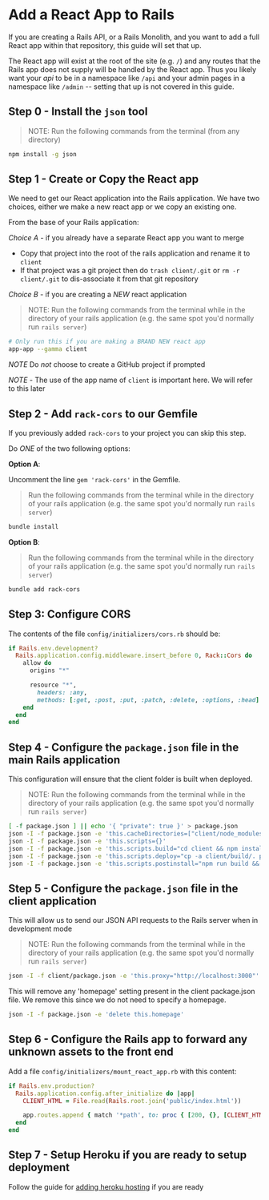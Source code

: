 # Add a React App to Rails

If you are creating a Rails API, or a Rails Monolith, and you want to add a full React app within that repository, this guide will set that up.

The React app will exist at the root of the site (e.g. `/`) and any routes that the Rails app does not supply will be handled by the React app. Thus you likely want your _api_ to be in a namespace like `/api` and your admin pages in a namespace like `/admin` -- setting that up is not covered in this guide.

## Step 0 - Install the `json` tool

> NOTE: Run the following commands from the terminal (from any directory)

```sh
npm install -g json
```

## Step 1 - Create or Copy the React app

We need to get our React application into the Rails application. We have two choices, either we make a new react app or we copy an existing one.

From the base of your Rails application:

*Choice A* - if you already have a separate React app you want to merge

- Copy that project into the root of the rails application and rename it to `client`
- If that project was a git project then do `trash client/.git` or `rm -r client/.git` to dis-associate it from that git repository

*Choice B* - if you are creating a *NEW* react application

> NOTE: Run the following commands from the terminal while in the directory of your rails application (e.g. the same spot you'd normally run `rails server`)

```sh
# Only run this if you are making a BRAND NEW react app
app-app --gamma client
```

_NOTE_ Do _not_ choose to create a GitHub project if prompted

_NOTE_ - The use of the app name of `client` is important here. We will refer to this later

## Step 2 - Add `rack-cors` to our Gemfile

If you previously added `rack-cors` to your project you can skip this step.

Do *ONE* of the two following options:

**Option A**:

Uncomment the line `gem 'rack-cors'` in the Gemfile.

> Run the following commands from the terminal while in the directory of your rails application (e.g. the same spot you'd normally run `rails server`)

```sh
bundle install
```

**Option B**:

> Run the following commands from the terminal while in the directory of your rails application (e.g. the same spot you'd normally run `rails server`)

```sh
bundle add rack-cors
```

## Step 3: Configure CORS

The contents of the file `config/initializers/cors.rb` should be:

```ruby
if Rails.env.development?
  Rails.application.config.middleware.insert_before 0, Rack::Cors do
    allow do
      origins "*"

      resource "*",
        headers: :any,
        methods: [:get, :post, :put, :patch, :delete, :options, :head]
    end
  end
end
```

## Step 4 - Configure the `package.json` file in the main Rails application

This configuration will ensure that the client folder is built when deployed.

> NOTE: Run the following commands from the terminal while in the directory of your rails application (e.g. the same spot you'd normally run `rails server`)

```sh
[ -f package.json ] || echo '{ "private": true }' > package.json
json -I -f package.json -e 'this.cacheDirectories=["client/node_modules"]'
json -I -f package.json -e 'this.scripts={}'
json -I -f package.json -e 'this.scripts.build="cd client && npm install && npm run build && cd .."'
json -I -f package.json -e 'this.scripts.deploy="cp -a client/build/. public/"'
json -I -f package.json -e 'this.scripts.postinstall="npm run build && npm run deploy"'
```

## Step 5 - Configure the `package.json` file in the client application

This will allow us to send our JSON API requests to the Rails server when in development mode

> NOTE: Run the following commands from the terminal while in the directory of your rails application (e.g. the same spot you'd normally run `rails server`)

```sh
json -I -f client/package.json -e 'this.proxy="http://localhost:3000"'
```

This will remove any 'homepage' setting present in the client package.json file. We remove this since we do not need to specify a homepage.

```sh
json -I -f package.json -e 'delete this.homepage'
```

## Step 6 - Configure the Rails app to forward any unknown assets to the front end

Add a file `config/initializers/mount_react_app.rb` with this content:

```ruby
if Rails.env.production?
  Rails.application.config.after_initialize do |app|
    CLIENT_HTML = File.read(Rails.root.join('public/index.html'))

    app.routes.append { match '*path', to: proc { [200, {}, [CLIENT_HTML]] }, via: [:get] }
  end
end
```

## Step 7 - Setup Heroku if you are ready to setup deployment

Follow the guide for [adding heroku hosting](/handbook/resources/rails/add-heroku-hosting-to-our-rails-app) if you are ready

